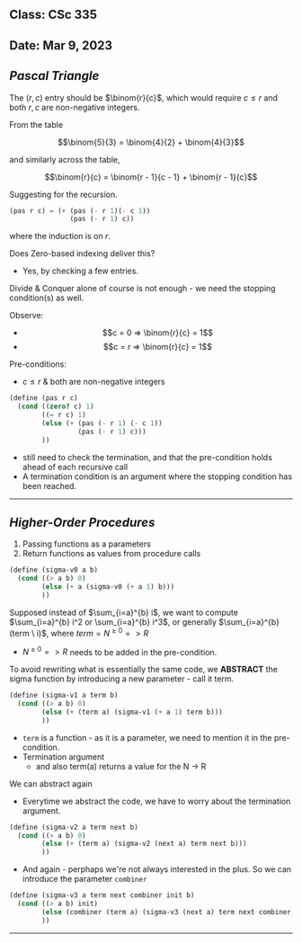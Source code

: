 ## Class: CSc 335 
## Date: Mar 9, 2023 

___Pascal Triangle___
---

The $(r, c)$ entry should be $\binom{r}{c}$, which would require $c \leq r$ and both $r, c$ are non-negative integers. 

From the table 

 $$\binom{5}{3} = \binom{4}{2} + \binom{4}{3}$$ 
 
 and similarly across the table, 

 $$\binom{r}{c} = \binom{r - 1}{c - 1} + \binom{r - 1}{c}$$

 Suggesting for the recursion. 

```scheme 
(pas r c) = (+ (pas (- r 1)(- c 1))
               (pas (- r 1) c))
```
where the induction is on $r$. 

Does Zero-based indexing deliver this? 
- Yes, by checking a few entries.

Divide & Conquer alone of course is not enough - we need the stopping condition(s) as well. 

Observe: 
- $$c = 0 => \binom{r}{c} = 1$$
- $$c = r => \binom{r}{c} = 1$$

Pre-conditions: 
- $c \leq r$ & both are non-negative integers 
```scheme
(define (pas r c)
  (cond ((zero? c) 1)
        ((= r c) 1)
        (else (+ (pas (- r 1) (- c 1))
                 (pas (- r 1) c)))
        ))
```
- still need to check the termination, and that the pre-condition holds ahead of each recursive call
- A termination condition is an argument where the stopping condition has been reached. 

____
___Higher-Order Procedures___
---
1. Passing functions as a parameters
2. Return functions as values from procedure calls 

```scheme
(define (sigma-v0 a b)
  (cond ((> a b) 0)
        (else (+ a (sigma-v0 (+ a 1) b)))
        ))
```

Supposed instead of $\sum_{i=a}^{b} i$, we want to compute $\sum_{i=a}^{b} i^2 or \sum_{i=a}^{b} i^3$, or generally $\sum_{i=a}^{b} (term \ i)$, where $term = N^{\geq 0} => R$
- $N^{\geq 0} => R$ needs to be added in the pre-condition. 

To avoid rewriting what is essentially the same code, we **ABSTRACT** the sigma function by introducing a new parameter - call it term. 
```scheme 
(define (sigma-v1 a term b)
  (cond ((> a b) 0)
        (else (+ (term a) (sigma-v1 (+ a 1) term b)))
        ))
```
- `term` is a function - as it is a parameter, we need to mention it in the pre-condition. 
- Termination argument 
  - and also term(a) returns a value for the N &rarr; R

We can abstract again 
- Everytime we abstract the code, we have to worry about the termination argument. 

```scheme 
(define (sigma-v2 a term next b)
  (cond ((> a b) 0)
        (else (+ (term a) (sigma-v2 (next a) term next b)))
        ))
```
- And again - perphaps we're not always interested in the plus. So we can introduce the parameter `combiner`

```scheme 
(define (sigma-v3 a term next combiner init b)
  (cond ((> a b) init)
        (else (combiner (term a) (sigma-v3 (next a) term next combiner init b)))
        ))
```
____
